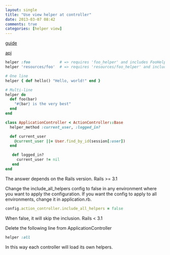 ```yaml
---
layout: single
title: "Use view helper at controller"
date: 2013-03-07 08:42
comments: true
categories: [helper view]
---
```


[guide](http://guides.rubyonrails.org/form_helpers.html)

[api](http://api.rubyonrails.org/classes/AbstractController/Helpers/ClassMethods.html#method-i-helper)

```ruby
helper :foo             # => requires 'foo_helper' and includes FooHelper
helper 'resources/foo'  # => requires 'resources/foo_helper' and includes Resources::FooHelper

# One line
helper { def hello() "Hello, world!" end }

# Multi-line
helper do
  def foo(bar)
    "#{bar} is the very best"
  end
end

class ApplicationController < ActionController::Base
  helper_method :current_user, :logged_in?

  def current_user
    @current_user ||= User.find_by_id(session[:user])
  end

   def logged_in?
     current_user != nil
   end
end

```
The answer depends on the Rails version.
Rails >= 3.1

Change the include_all_helpers config to false in any environment where you want to apply the configuration. If you want the config to apply to all environments, change it in application.rb. 

```ruby
config.action_controller.include_all_helpers = false
```
When false, it will skip the inclusion.
Rails < 3.1

Delete the following line from ApplicationController
```ruby
helper :all
```
In this way each controller will load its own helpers. 

